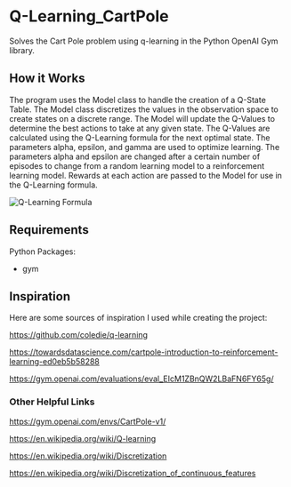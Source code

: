 # Q-Learning_CartPole
 Solves the Cart Pole problem using q-learning in the Python OpenAI Gym library.

## How it Works
The program uses the Model class to handle the creation of a Q-State Table. The Model class discretizes the values in the observation space to
create states on a discrete range. The Model will update the Q-Values to determine the best actions to take at any given state. The Q-Values
are calculated using the Q-Learning formula for the next optimal state. The parameters alpha, epsilon, and gamma are used to optimize learning.
The parameters alpha and epsilon are changed after a certain number of episodes to change from a random learning model to a reinforcement learning
model. Rewards at each action are passed to the Model for use in the Q-Learning formula.

![Q-Learning Formula](https://wikimedia.org/api/rest_v1/media/math/render/svg/678cb558a9d59c33ef4810c9618baf34a9577686)

## Requirements
Python Packages:

- gym

## Inspiration
Here are some sources of inspiration I used while creating the project:

https://github.com/coledie/q-learning

https://towardsdatascience.com/cartpole-introduction-to-reinforcement-learning-ed0eb5b58288

https://gym.openai.com/evaluations/eval_EIcM1ZBnQW2LBaFN6FY65g/

### Other Helpful Links

https://gym.openai.com/envs/CartPole-v1/

https://en.wikipedia.org/wiki/Q-learning

https://en.wikipedia.org/wiki/Discretization

https://en.wikipedia.org/wiki/Discretization_of_continuous_features
